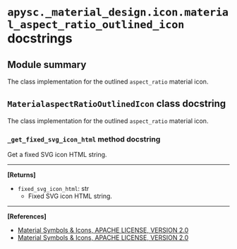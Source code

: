 # `apysc._material_design.icon.material_aspect_ratio_outlined_icon` docstrings

## Module summary

The class implementation for the outlined `aspect_ratio` material icon.

## `MaterialaspectRatioOutlinedIcon` class docstring

The class implementation for the outlined `aspect_ratio` material icon.

### `_get_fixed_svg_icon_html` method docstring

Get a fixed SVG icon HTML string.<hr>

**[Returns]**

- `fixed_svg_icon_html`: str
  - Fixed SVG icon HTML string.

<hr>

**[References]**

- [Material Symbols & Icons, APACHE LICENSE, VERSION 2.0](https://fonts.google.com/icons?icon.size=24&icon.color=%23e8eaed)
- [Material Symbols & Icons, APACHE LICENSE, VERSION 2.0](https://www.apache.org/licenses/LICENSE-2.0.html)